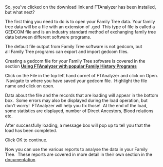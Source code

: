 So, you've clicked on the download link and FTAnalyzer has been installed, but what next?  
  
The first thing you need to do is to open your Family Tree data. Your family tree data will be a file with an extension of .ged  This type of file is called a GEDCOM file and is an industry standard method of exchanging family tree data between different software programs. 

The default file output from Family Tree software is not gedcom, but all Family Tree programs can export and import gedcom files.

Creating a gedcom file for your Family Tree software is covered in the section **[Using FTAnalyzer with popular Family History Programs](/Documentation#using-ftnalyzer-with-popular-family-history-programs)**

Click on the File in the top left hand cornet of FTAnalyzer and click on Open.  Navigate to where you have saved your gedcom file.  Highlight the file name and click on open.

Data about the file and the records that are loading will appear in the bottom box.  Some errors may also be displayed during the load operation, but don't worry!  FTAnalyzer will help you fix those!  At the end of the load, some statistics are displayed, number of Direct Ancestors, Blood relations etc.

After successfully loading, a message box will pop up to tell you that the load has been completed.

Click OK to continue.

Now you can use the various reports to analyse the data in your Family Tree.  These reports are covered in more detail in their own section in the [documentation](/Documentation).
